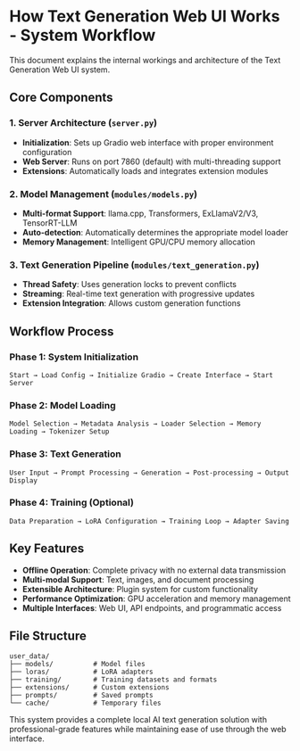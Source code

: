 # How Text Generation Web UI Works - System Workflow

This document explains the internal workings and architecture of the Text Generation Web UI system.

## Core Components

### 1. Server Architecture (`server.py`)
- **Initialization**: Sets up Gradio web interface with proper environment configuration
- **Web Server**: Runs on port 7860 (default) with multi-threading support
- **Extensions**: Automatically loads and integrates extension modules

### 2. Model Management (`modules/models.py`)
- **Multi-format Support**: llama.cpp, Transformers, ExLlamaV2/V3, TensorRT-LLM
- **Auto-detection**: Automatically determines the appropriate model loader
- **Memory Management**: Intelligent GPU/CPU memory allocation

### 3. Text Generation Pipeline (`modules/text_generation.py`)
- **Thread Safety**: Uses generation locks to prevent conflicts
- **Streaming**: Real-time text generation with progressive updates
- **Extension Integration**: Allows custom generation functions

## Workflow Process

### Phase 1: System Initialization
```
Start → Load Config → Initialize Gradio → Create Interface → Start Server
```

### Phase 2: Model Loading
```
Model Selection → Metadata Analysis → Loader Selection → Memory Loading → Tokenizer Setup
```

### Phase 3: Text Generation
```
User Input → Prompt Processing → Generation → Post-processing → Output Display
```

### Phase 4: Training (Optional)
```
Data Preparation → LoRA Configuration → Training Loop → Adapter Saving
```

## Key Features

- **Offline Operation**: Complete privacy with no external data transmission
- **Multi-modal Support**: Text, images, and document processing
- **Extensible Architecture**: Plugin system for custom functionality
- **Performance Optimization**: GPU acceleration and memory management
- **Multiple Interfaces**: Web UI, API endpoints, and programmatic access

## File Structure

```
user_data/
├── models/          # Model files
├── loras/           # LoRA adapters
├── training/        # Training datasets and formats
├── extensions/      # Custom extensions
├── prompts/         # Saved prompts
└── cache/           # Temporary files
```

This system provides a complete local AI text generation solution with professional-grade features while maintaining ease of use through the web interface.